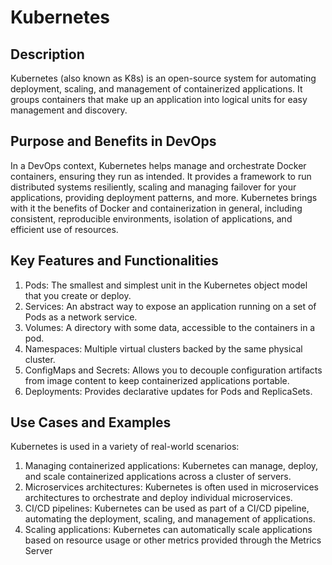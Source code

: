 # Kubernetes
## Description
Kubernetes (also known as K8s) is an open-source system for automating deployment, scaling, and management of containerized applications. It groups containers that make up an application into logical units for easy management and discovery.

## Purpose and Benefits in DevOps
In a DevOps context, Kubernetes helps manage and orchestrate Docker containers, ensuring they run as intended. It provides a framework to run distributed systems resiliently, scaling and managing failover for your applications, providing deployment patterns, and more. Kubernetes brings with it the benefits of Docker and containerization in general, including consistent, reproducible environments, isolation of applications, and efficient use of resources.

## Key Features and Functionalities
1. Pods: The smallest and simplest unit in the Kubernetes object model that you create or deploy.
2. Services: An abstract way to expose an application running on a set of Pods as a network service.
3. Volumes: A directory with some data, accessible to the containers in a pod.
4. Namespaces: Multiple virtual clusters backed by the same physical cluster.
5. ConfigMaps and Secrets: Allows you to decouple configuration artifacts from image content to keep containerized applications portable.
6. Deployments: Provides declarative updates for Pods and ReplicaSets.

## Use Cases and Examples
Kubernetes is used in a variety of real-world scenarios:

1. Managing containerized applications: Kubernetes can manage, deploy, and scale containerized applications across a cluster of servers.
2. Microservices architectures: Kubernetes is often used in microservices architectures to orchestrate and deploy individual microservices.
3. CI/CD pipelines: Kubernetes can be used as part of a CI/CD pipeline, automating the deployment, scaling, and management of applications.
4. Scaling applications: Kubernetes can automatically scale applications based on resource usage or other metrics provided through the Metrics Server 